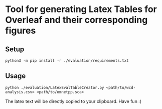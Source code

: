 # Tool for generating Latex Tables for Overleaf and their corresponding figures

## Setup
```
python3 -m pip install -r ./evaluation/requirements.txt
```

## Usage
```
python ./evaluation/LatexEvalTableCreator.py <path/to/wcd-analysis.csv> <path/to/omnetpp.sca>  
```

The latex text will be directly copied to your clipboard. Have fun :) 